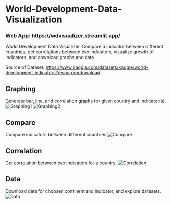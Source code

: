 # World-Development-Data-Visualization

### Web App: https://wdvisualizer.streamlit.app/

World Development Data Visualizer. Compare a indicator between different countries, get correlations between two indicators, visualize growth of indicators, and download graphs and data

Source of Dataset: https://www.kaggle.com/datasets/kaggle/world-development-indicators?resource=download

## Graphing
Generate bar, line, and correlation graphs for given country and indicator(s).
![Graphing1](https://user-images.githubusercontent.com/110203621/204112424-7ecd6a54-85c3-463e-be7a-5a4a451e022f.png)
![Graphing2](https://user-images.githubusercontent.com/110203621/204112425-24db6bfb-b186-4217-835a-d76d47b87dec.png)

## Compare
Compare indicators between different countries
![Compare](https://user-images.githubusercontent.com/110203621/204112431-a692305f-8c2b-4a1b-a154-176bccb1c4d8.png)

## Correlation
Get correlation between two indicators for a country.
![Correlation](https://user-images.githubusercontent.com/110203621/204112441-8d7053d9-4c73-476c-9124-061185c1062c.png)

## Data

Download date for choosen continent and indicator, and explore datasets.
![Data](https://user-images.githubusercontent.com/110203621/204112446-8ab3d9f1-5d02-4f35-98c5-89e44211717d.png)
